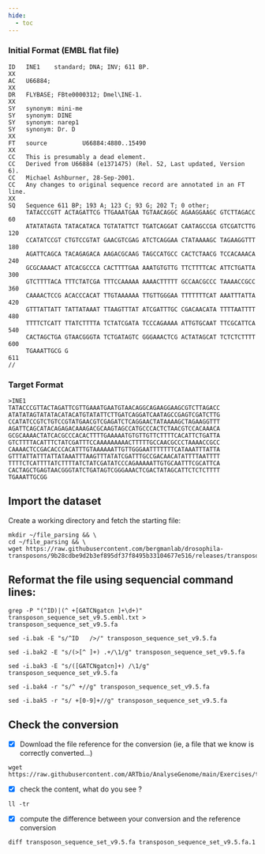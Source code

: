 ```yaml
---
hide:
  - toc
---
```


### Initial Format (EMBL flat file)
```
ID   INE1    standard; DNA; INV; 611 BP.
XX
AC   U66884;
XX
DR   FLYBASE; FBte0000312; Dmel\INE-1.
XX
SY   synonym: mini-me
SY   synonym: DINE
SY   synonym: narep1
SY   synonym: Dr. D
XX
FT   source          U66884:4880..15490
XX
CC   This is presumably a dead element.
CC   Derived from U66884 (e1371475) (Rel. 52, Last updated, Version 6).
CC   Michael Ashburner, 28-Sep-2001.
CC   Any changes to original sequence record are annotated in an FT line.
XX
SQ   Sequence 611 BP; 193 A; 123 C; 93 G; 202 T; 0 other;
     TATACCCGTT ACTAGATTCG TTGAAATGAA TGTAACAGGC AGAAGGAAGC GTCTTAGACC        60
     ATATATAGTA TATACATACA TGTATATTCT TGATCAGGAT CAATAGCCGA GTCGATCTTG       120
     CCATATCCGT CTGTCCGTAT GAACGTCGAG ATCTCAGGAA CTATAAAAGC TAGAAGGTTT       180
     AGATTCAGCA TACAGAGACA AAGACGCAAG TAGCCATGCC CACTCTAACG TCCACAAACA       240
     GCGCAAAACT ATCACGCCCA CACTTTTGAA AAATGTGTTG TTCTTTTCAC ATTCTGATTA       300
     GTCTTTTACA TTTCTATCGA TTTCCAAAAA AAAACTTTTT GCCAACGCCC TAAAACCGCC       360
     CAAAACTCCG ACACCCACAT TTGTAAAAAA TTGTTGGGAA TTTTTTTCAT AAATTTATTA       420
     GTTTATTATT TATTATAAAT TTAAGTTTAT ATCGATTTGC CGACAACATA TTTTAATTTT       480
     TTTTCTCATT TTATCTTTTA TCTATCGATA TCCCAGAAAA ATTGTGCAAT TTCGCATTCA       540
     CACTAGCTGA GTAACGGGTA TCTGATAGTC GGGAAACTCG ACTATAGCAT TCTCTCTTTT       600
     TGAAATTGCG G                                                            611
//
```
### Target Format
```
>INE1
TATACCCGTTACTAGATTCGTTGAAATGAATGTAACAGGCAGAAGGAAGCGTCTTAGACC
ATATATAGTATATACATACATGTATATTCTTGATCAGGATCAATAGCCGAGTCGATCTTG
CCATATCCGTCTGTCCGTATGAACGTCGAGATCTCAGGAACTATAAAAGCTAGAAGGTTT
AGATTCAGCATACAGAGACAAAGACGCAAGTAGCCATGCCCACTCTAACGTCCACAAACA
GCGCAAAACTATCACGCCCACACTTTTGAAAAATGTGTTGTTCTTTTCACATTCTGATTA
GTCTTTTACATTTCTATCGATTTCCAAAAAAAAACTTTTTGCCAACGCCCTAAAACCGCC
CAAAACTCCGACACCCACATTTGTAAAAAATTGTTGGGAATTTTTTTCATAAATTTATTA
GTTTATTATTTATTATAAATTTAAGTTTATATCGATTTGCCGACAACATATTTTAATTTT
TTTTCTCATTTTATCTTTTATCTATCGATATCCCAGAAAAATTGTGCAATTTCGCATTCA
CACTAGCTGAGTAACGGGTATCTGATAGTCGGGAAACTCGACTATAGCATTCTCTCTTTT
TGAAATTGCGG
```
## Import the dataset
Create a working directory and fetch the starting file:
```
mkdir ~/file_parsing && \
cd ~/file_parsing && \
wget https://raw.githubusercontent.com/bergmanlab/drosophila-transposons/9b28cdbe9d2b3ef895df37f8495b33104677e516/releases/transposon_sequence_set_v9.5.embl.txt
```
## Reformat the file using sequencial command lines:

```
grep -P "(^ID)|(^ +[GATCNgatcn ]+\d+)" transposon_sequence_set_v9.5.embl.txt > transposon_sequence_set_v9.5.fa
```

```
sed -i.bak -E "s/^ID   />/" transposon_sequence_set_v9.5.fa
```

```
sed -i.bak2 -E "s/(>[^ ]+) .+/\1/g" transposon_sequence_set_v9.5.fa
```

```
sed -i.bak3 -E "s/([GATCNgatcn]+) /\1/g" transposon_sequence_set_v9.5.fa
```

```
sed -i.bak4 -r "s/^ +//g" transposon_sequence_set_v9.5.fa
```

```
sed -i.bak5 -r "s/ +[0-9]+//g" transposon_sequence_set_v9.5.fa
```
## Check the conversion

- [x] Download the file reference for the conversion (ie, a file that we know is correctly converted...)
```
wget https://raw.githubusercontent.com/ARTbio/AnalyseGenome/main/Exercises/transposon_sequence_set_v9.5.fa
```
- [x] check the content, what do you see ?
```
ll -tr
```
- [x] compute the difference between your conversion and the reference conversion
```
diff transposon_sequence_set_v9.5.fa transposon_sequence_set_v9.5.fa.1
```

